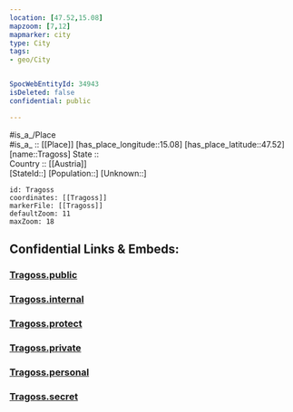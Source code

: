 ```yaml
---
location: [47.52,15.08] 
mapzoom: [7,12] 
mapmarker: city 
type: City
tags:
- geo/City


SpocWebEntityId: 34943
isDeleted: false
confidential: public

---
```

#is_a_/Place  
#is_a_ :: [[Place]] 
[has_place_longitude::15.08] 
[has_place_latitude::47.52] 
[name::Tragoss] 
State ::  
Country :: [[Austria]]  
[StateId::] 
[Population::] 
[Unknown::] 


```leaflet
id: Tragoss
coordinates: [[Tragoss]] 
markerFile: [[Tragoss]] 
defaultZoom: 11 
maxZoom: 18
```


## Confidential Links & Embeds: 

### [Tragoss.public](/_public/\Earth\Continent\Europe\Europe~Central\Austria\Austrias_States\Steiermark\CityTragoss.public.md) 

### [Tragoss.internal](/_internal/\Earth\Continent\Europe\Europe~Central\Austria\Austrias_States\Steiermark\CityTragoss.internal.md) 

### [Tragoss.protect](/_protect/\Earth\Continent\Europe\Europe~Central\Austria\Austrias_States\Steiermark\CityTragoss.protect.md) 

### [Tragoss.private](/_private/\Earth\Continent\Europe\Europe~Central\Austria\Austrias_States\Steiermark\CityTragoss.private.md) 

### [Tragoss.personal](/_personal/\Earth\Continent\Europe\Europe~Central\Austria\Austrias_States\Steiermark\CityTragoss.personal.md) 

### [Tragoss.secret](/_secret/\Earth\Continent\Europe\Europe~Central\Austria\Austrias_States\Steiermark\CityTragoss.secret.md)

